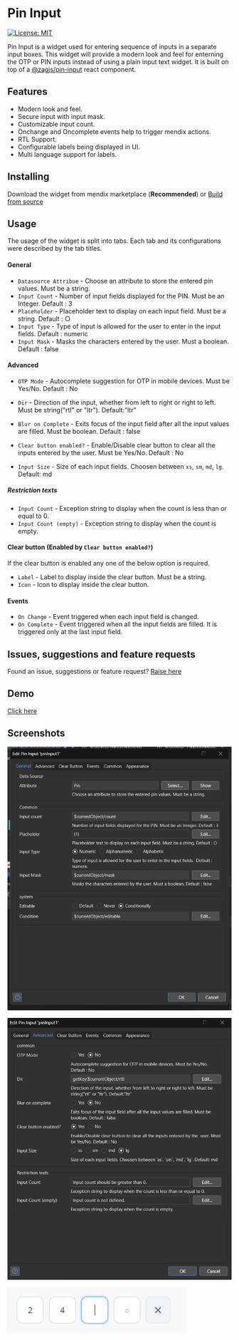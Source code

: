 # Pin Input
[![License: MIT](https://img.shields.io/badge/License-MIT-yellow.svg)](https://opensource.org/licenses/MIT) 

Pin Input is a widget used for entering sequence of inputs in a separate input boxes. This widget will provide a modern look and feel for enterning the OTP or PIN inputs instead of using a plain input text widget. It is built on top of a [@zagjs/pin-input](https://zagjs.com/components/react/pin-input) react component.

## Features

- Modern look and feel.
- Secure input with input mask.
- Customizable input count.
- Onchange and Oncomplete events help to trigger mendix actions.
- RTL Support.
- Configurable labels being displayed in UI. 
- Multi language support for labels.

## Installing
Download the widget from mendix marketplace (**Recommended**)
or
[Build from source](https://github.com/sriram-24/PinInputMendix)

## Usage
The usage of the widget is split into tabs. Each tab and its configurations were described by the tab titles.

#### General
- `Datasource Attribue` - Choose an attribute to store the entered pin values. Must be a string.
- `Input Count` - Number of input fields displayed for the PIN. Must be an Integer. Default : 3
- `Placeholder` - Placeholder text to display on each input field. Must be a string. Default : ○ 
- `Input Type` - Type of input is allowed for the user to enter in the input fields.  Default : numeric
- `Input Mask` - Masks the characters entered by the user. Must a boolean. Default : false

#### Advanced 
- `OTP Mode` - Autocomplete suggestion for OTP in mobile devices. Must be Yes/No. Default : No
- `Dir` - Direction of the input, whether from left to right or right to left. Must be string("rtl" or "ltr"). Default:"ltr" 
- `Blur on Complete` - Exits focus of the input field after all the input values are filled. Must be boolean. Default : false

- `Clear button enabled?` - Enable/Disable clear button to clear all the inputs entered by the  user. Must be Yes/No. Default : No
- `Input Size` - Size of each input fields. Choosen between `xs`, `sm`, `md`, `lg`. Default: md
 ##### Restriction texts 
- `Input Count` - Exception string to display when the count is less than or equal to 0.
- `Input Count (empty)` - Exception string to display when the count is empty.
#### Clear button (Enabled by `Clear button enabled?`)
If the clear button is enabled any one of the below option is required.
- `Label` - Label to display inside the clear button. Must be a string.
- `Icon` - Icon to display inside the clear button.
#### Events
- `On Change` - Event triggered when each input field is changed.
- `On Complete` - Event triggered when all the input fields are filled. It is triggered only at the last input field.

## Issues, suggestions and feature requests

Found an issue, suggestions or feature request? [Raise here](https://github.com/sriram-24/PinInputMendix/issues)

## Demo
[Click here](https://pininputtest-sandbox.mxapps.io/)

## Screenshots
![General Configuration](https://github.com/sriram-24/PinInputMendix/blob/main/screenshots/editor_1.png?raw=true)

![Advanced Configuration](https://github.com/sriram-24/PinInputMendix/blob/main/screenshots/editor_2.png?raw=true)

![Preview](https://github.com/sriram-24/PinInputMendix/blob/main/screenshots/preview.png?raw=true)